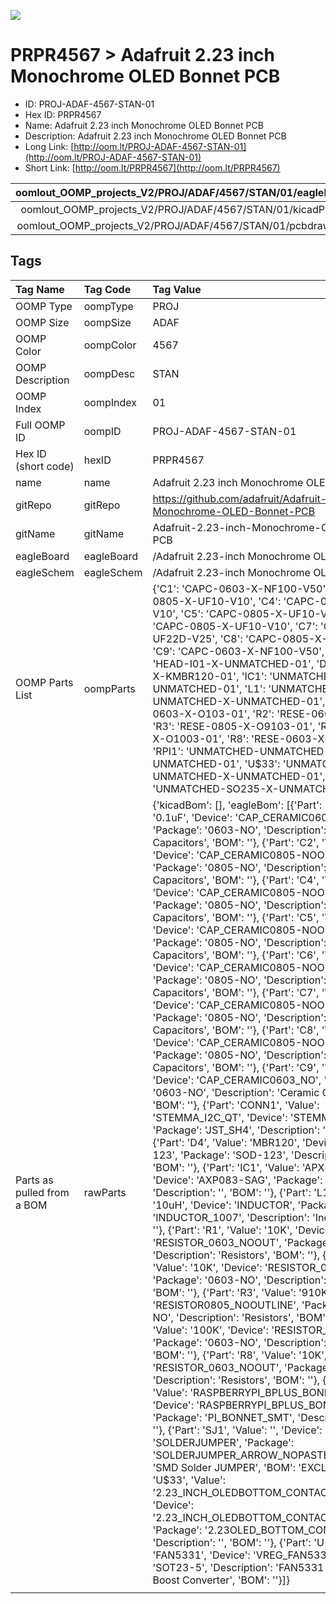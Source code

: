 


  
![][im]
# PRPR4567 > Adafruit 2.23 inch Monochrome OLED Bonnet PCB

- ID: PROJ-ADAF-4567-STAN-01
- Hex ID: PRPR4567
- Name: Adafruit 2.23 inch Monochrome OLED Bonnet PCB
- Description: Adafruit 2.23 inch Monochrome OLED Bonnet PCB
- Long Link: [http://oom.lt/PROJ-ADAF-4567-STAN-01](http://oom.lt/PROJ-ADAF-4567-STAN-01)
- Short Link: [http://oom.lt/PRPR4567](http://oom.lt/PRPR4567)
  

|oomlout_OOMP_projects_V2/PROJ/ADAF/4567/STAN/01/eagleImage.png|oomlout_OOMP_projects_V2/PROJ/ADAF/4567/STAN/01/eagleSchemImage.png|oomlout_OOMP_projects_V2/PROJ/ADAF/4567/STAN/01/kicadPcb3dFront.png|oomlout_OOMP_projects_V2/PROJ/ADAF/4567/STAN/01/kicadPcb3dBack.png|
| :---: | :---: | :---: | :---: |
|oomlout_OOMP_projects_V2/PROJ/ADAF/4567/STAN/01/kicadPcb3d.png|oomlout_OOMP_projects_V2/PROJ/ADAF/4567/STAN/01/bomBack.png|oomlout_OOMP_projects_V2/PROJ/ADAF/4567/STAN/01/bomFront.png|oomlout_OOMP_projects_V2/PROJ/ADAF/4567/STAN/01/pcbdraw.svg|
|oomlout_OOMP_projects_V2/PROJ/ADAF/4567/STAN/01/pcbdrawBack.svg||||

## Tags
  

|Tag Name|Tag Code|Tag Value|
| :--- | :--- | :--- |
|OOMP Type|oompType|PROJ|
|OOMP Size|oompSize|ADAF|
|OOMP Color|oompColor|4567|
|OOMP Description|oompDesc|STAN|
|OOMP Index|oompIndex|01|
|Full OOMP ID|oompID|PROJ-ADAF-4567-STAN-01|
|Hex ID (short code)|hexID|PRPR4567|
|name|name|Adafruit 2.23 inch Monochrome OLED Bonnet PCB|
|gitRepo|gitRepo|https://github.com/adafruit/Adafruit-2.23-inch-Monochrome-OLED-Bonnet-PCB|
|gitName|gitName|Adafruit-2.23-inch-Monochrome-OLED-Bonnet-PCB|
|eagleBoard|eagleBoard|/Adafruit 2.23-inch Monochrome OLED Bonnet.brd|
|eagleSchem|eagleSchem|/Adafruit 2.23-inch Monochrome OLED Bonnet.sch|
|OOMP Parts List|oompParts|{'C1': 'CAPC-0603-X-NF100-V50', 'C2': 'CAPC-0805-X-UF10-V10', 'C4': 'CAPC-0805-X-UF10-V10', 'C5': 'CAPC-0805-X-UF10-V10', 'C6': 'CAPC-0805-X-UF10-V10', 'C7': 'CAPC-0805-X-UF22D-V25', 'C8': 'CAPC-0805-X-UF10-V10', 'C9': 'CAPC-0603-X-NF100-V50', 'CONN1': 'HEAD-I01-X-UNMATCHED-01', 'D4': 'DIOD-S123-X-KMBR120-01', 'IC1': 'UNMATCHED-SO23-X-UNMATCHED-01', 'L1': 'UNMATCHED-UNMATCHED-X-UNMATCHED-01', 'R1': 'RESE-0603-X-O103-01', 'R2': 'RESE-0603-X-O103-01', 'R3': 'RESE-0805-X-O9103-01', 'R7': 'RESE-0603-X-O1003-01', 'R8': 'RESE-0603-X-O103-01', 'RPI1': 'UNMATCHED-UNMATCHED-X-UNMATCHED-01', 'U$33': 'UNMATCHED-UNMATCHED-X-UNMATCHED-01', 'U1': 'UNMATCHED-SO235-X-UNMATCHED-01'}|
|Parts as pulled from a BOM|rawParts|{'kicadBom': [], 'eagleBom': [{'Part': 'C1', 'Value': '0.1uF', 'Device': 'CAP_CERAMIC0603_NO', 'Package': '0603-NO', 'Description': 'Ceramic Capacitors', 'BOM': ''}, {'Part': 'C2', 'Value': '10uF', 'Device': 'CAP_CERAMIC0805-NOOUTLINE', 'Package': '0805-NO', 'Description': 'Ceramic Capacitors', 'BOM': ''}, {'Part': 'C4', 'Value': '10uF', 'Device': 'CAP_CERAMIC0805-NOOUTLINE', 'Package': '0805-NO', 'Description': 'Ceramic Capacitors', 'BOM': ''}, {'Part': 'C5', 'Value': '10uF', 'Device': 'CAP_CERAMIC0805-NOOUTLINE', 'Package': '0805-NO', 'Description': 'Ceramic Capacitors', 'BOM': ''}, {'Part': 'C6', 'Value': '10uF', 'Device': 'CAP_CERAMIC0805-NOOUTLINE', 'Package': '0805-NO', 'Description': 'Ceramic Capacitors', 'BOM': ''}, {'Part': 'C7', 'Value': '2.2uF', 'Device': 'CAP_CERAMIC0805-NOOUTLINE', 'Package': '0805-NO', 'Description': 'Ceramic Capacitors', 'BOM': ''}, {'Part': 'C8', 'Value': '10uF', 'Device': 'CAP_CERAMIC0805-NOOUTLINE', 'Package': '0805-NO', 'Description': 'Ceramic Capacitors', 'BOM': ''}, {'Part': 'C9', 'Value': '0.1uF', 'Device': 'CAP_CERAMIC0603_NO', 'Package': '0603-NO', 'Description': 'Ceramic Capacitors', 'BOM': ''}, {'Part': 'CONN1', 'Value': 'STEMMA_I2C_QT', 'Device': 'STEMMA_I2C_QT', 'Package': 'JST_SH4', 'Description': '', 'BOM': ''}, {'Part': 'D4', 'Value': 'MBR120', 'Device': 'DIODESOD-123', 'Package': 'SOD-123', 'Description': 'Diode', 'BOM': ''}, {'Part': 'IC1', 'Value': 'APX803S-29SA', 'Device': 'AXP083-SAG', 'Package': 'SOT23', 'Description': '', 'BOM': ''}, {'Part': 'L1', 'Value': '10uH', 'Device': 'INDUCTOR', 'Package': 'INDUCTOR_1007', 'Description': 'Inductors', 'BOM': ''}, {'Part': 'R1', 'Value': '10K', 'Device': 'RESISTOR_0603_NOOUT', 'Package': '0603-NO', 'Description': 'Resistors', 'BOM': ''}, {'Part': 'R2', 'Value': '10K', 'Device': 'RESISTOR_0603_NOOUT', 'Package': '0603-NO', 'Description': 'Resistors', 'BOM': ''}, {'Part': 'R3', 'Value': '910K', 'Device': 'RESISTOR0805_NOOUTLINE', 'Package': '0805-NO', 'Description': 'Resistors', 'BOM': ''}, {'Part': 'R7', 'Value': '100K', 'Device': 'RESISTOR_0603_NOOUT', 'Package': '0603-NO', 'Description': 'Resistors', 'BOM': ''}, {'Part': 'R8', 'Value': '10K', 'Device': 'RESISTOR_0603_NOOUT', 'Package': '0603-NO', 'Description': 'Resistors', 'BOM': ''}, {'Part': 'RPI1', 'Value': 'RASPBERRYPI_BPLUS_BONNETSMT', 'Device': 'RASPBERRYPI_BPLUS_BONNETSMT', 'Package': 'PI_BONNET_SMT', 'Description': '', 'BOM': ''}, {'Part': 'SJ1', 'Value': '', 'Device': 'SOLDERJUMPER', 'Package': 'SOLDERJUMPER_ARROW_NOPASTE', 'Description': 'SMD Solder JUMPER', 'BOM': 'EXCLUDE'}, {'Part': 'U$33', 'Value': '2.23_INCH_OLEDBOTTOM_CONTACT_24_PIN_OLED', 'Device': '2.23_INCH_OLEDBOTTOM_CONTACT_24_PIN_OLED', 'Package': '2.23OLED_BOTTOM_CONTACT', 'Description': '', 'BOM': ''}, {'Part': 'U1', 'Value': 'FAN5331', 'Device': 'VREG_FAN5331', 'Package': 'SOT23-5', 'Description': 'FAN5331 - LED/OLED 20V Boost Converter', 'BOM': ''}]}|
||||



[im]: PROJ/ADAF/4567/STAN/01/kicadPcb3d_450.png
